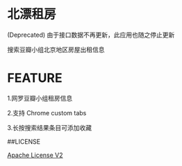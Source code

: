 # 北漂租房

(Deprecated) 由于接口数据不再更新，此应用也随之停止更新

搜索豆瓣小组北京地区房屋出租信息

# FEATURE

1.网罗豆瓣小组租房信息

2.支持 Chrome custom tabs

3.长按搜索结果条目可添加收藏

##LICENSE

[Apache License V2](/LICENSE)
